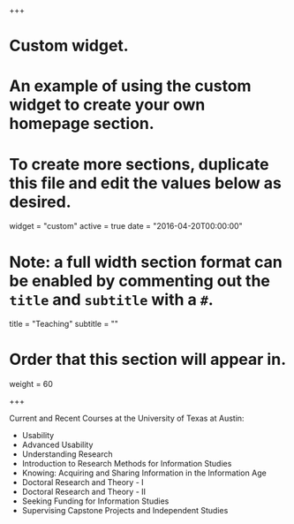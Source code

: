 +++
# Custom widget.
# An example of using the custom widget to create your own homepage section.
# To create more sections, duplicate this file and edit the values below as desired.
widget = "custom"
active = true
date = "2016-04-20T00:00:00"

# Note: a full width section format can be enabled by commenting out the `title` and `subtitle` with a `#`.
title = "Teaching"
subtitle = ""

# Order that this section will appear in.
weight = 60

+++

Current and Recent Courses at the University of Texas at Austin:

- Usability
- Advanced Usability
- Understanding Research
- Introduction to Research Methods for Information Studies
- Knowing: Acquiring and Sharing Information in the Information Age
- Doctoral Research and Theory - I
- Doctoral Research and Theory - II
- Seeking Funding for Information Studies
- Supervising Capstone Projects and Independent Studies
